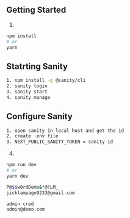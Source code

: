 

## Getting Started

1. 
```bash
npm install
# or
yarn 
```

## Statrting Sanity
```bash
1. npm install -g @sanity/cli
2. sanity login
3. sanity start
4. sanity manage
```

## Configure Sanity
```bash
1. open sanity in local host and get the id
2. create .env file
3. NEXT_PUBLIC_SANITY_TOKEN = sanity id
```

4. 
```bash
npm run dev
# or
yarn dev

P@$$w0rdDemo&*@!LM_
jicklampago9233@gmail.com

admin cred
admin@demo.com
```

